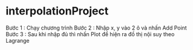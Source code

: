 # interpolationProject
Bước 1 : Chạy chương trình <space><space>
Bước 2 : Nhập x, y vào 2 ô và nhấn Add Point <space><space>
Bước 3 : Sau khi nhập đủ thì nhấn Plot để hiện ra đồ thị nội suy theo Lagrange
